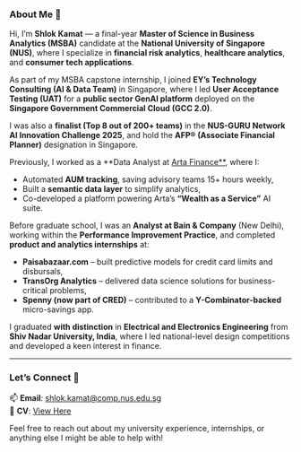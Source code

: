 ### About Me 👋

Hi, I’m **Shlok Kamat** — a final-year **Master of Science in Business Analytics (MSBA)** candidate at the **National University of Singapore (NUS)**, where I specialize in **financial risk analytics**, **healthcare analytics**, and **consumer tech applications**.

As part of my MSBA capstone internship, I joined **EY’s Technology Consulting (AI & Data Team)** in Singapore, where I led **User Acceptance Testing (UAT)** for a **public sector GenAI platform** deployed on the **Singapore Government Commercial Cloud (GCC 2.0)**.

I was also a **finalist (Top 8 out of 200+ teams)** in the **NUS-GURU Network AI Innovation Challenge 2025**, and hold the **AFP® (Associate Financial Planner)** designation in Singapore.

Previously, I worked as a **Data Analyst at [Arta Finance**](https://artafinance.com/global), where I:
- Automated **AUM tracking**, saving advisory teams 15+ hours weekly,
- Built a **semantic data layer** to simplify analytics,
- Co-developed a platform powering Arta’s **“Wealth as a Service”** AI suite.

Before graduate school, I was an **Analyst at Bain & Company** (New Delhi), working within the **Performance Improvement Practice**, and completed **product and analytics internships** at:
- **Paisabazaar.com** – built predictive models for credit card limits and disbursals,
- **TransOrg Analytics** – delivered data science solutions for business-critical problems,
- **Spenny (now part of CRED)** – contributed to a **Y-Combinator-backed** micro-savings app.

I graduated **with distinction** in **Electrical and Electronics Engineering** from **Shiv Nadar University, India**, where I led national-level design competitions and developed a keen interest in finance.

---

### Let’s Connect 🌟

📫 **Email**: [shlok.kamat@comp.nus.edu.sg](mailto:shlok.kamat@comp.nus.edu.sg)  
📄 **CV**: [View Here](https://shlok-kamat.github.io/assets/ShlokResume.pdf)

Feel free to reach out about my university experience, internships, or anything else I might be able to help with!
